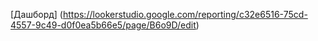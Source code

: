 [Дашборд] (https://lookerstudio.google.com/reporting/c32e6516-75cd-4557-9c49-d0f0ea5b66e5/page/B6o9D/edit)

